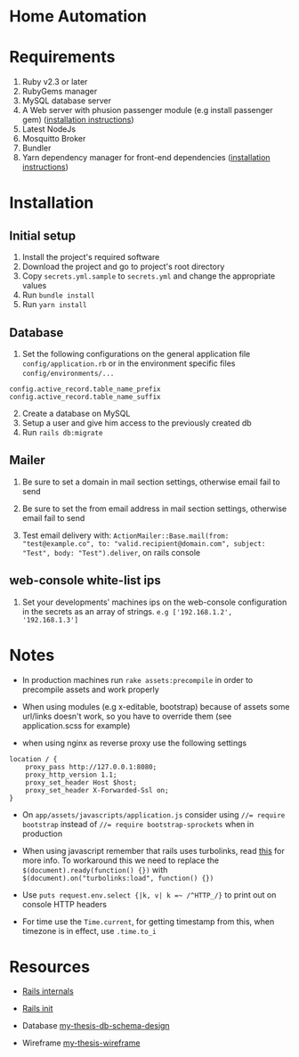 # Home Automation

# Requirements

1. Ruby v2.3 or later
2. RubyGems manager
3. MySQL database server
4. A Web server with phusion passenger module (e.g install passenger gem) ([installation instructions](https://www.phusionpassenger.com/library/install/standalone/install/oss/))
5. Latest NodeJs
6. Mosquitto Broker
7. Bundler
8. Yarn dependency manager for front-end dependencies ([installation instructions](https://yarnpkg.com/en/docs/install))

# Installation

## Initial setup

1. Install the project's required software
2. Download the project and go to project's root directory
3. Copy `secrets.yml.sample` to `secrets.yml` and change the appropriate values
4. Run `bundle install`
5. Run `yarn install`

## Database

1. Set the following configurations on the general application file `config/application.rb` or in the environment specific files `config/environments/...`
```
config.active_record.table_name_prefix
config.active_record.table_name_suffix
```
2. Create a database on MySQL
3. Setup a user and give him access to the previously created db
4. Run `rails db:migrate`

## Mailer

1. Be sure to set a domain in mail section settings, otherwise email fail to send

2. Be sure to set the from email address in mail section settings, otherwise email fail to send

3. Test email delivery with:
`ActionMailer::Base.mail(from: "test@example.co", to: "valid.recipient@domain.com", subject: "Test", body: "Test").deliver`, on rails console

## web-console white-list ips

1. Set your developments' machines ips on the web-console configuration in the secrets as an array of strings. `e.g ['192.168.1.2', '192.168.1.3']`

# Notes

+ In production machines run `rake assets:precompile` in order to precompile assets and work properly

+ When using modules (e.g x-editable, bootstrap) because of assets some url/links doesn't work, so you have to override them (see application.scss for example)

+ when using nginx as reverse proxy use the following settings

```
location / {
    proxy_pass http://127.0.0.1:8080;
    proxy_http_version 1.1;
    proxy_set_header Host $host;
    proxy_set_header X-Forwarded-Ssl on;
}
```

+ On `app/assets/javascripts/application.js` consider using `//= require bootstrap` instead of `//= require bootstrap-sprockets` when in production

+ When using javascript remember that rails uses turbolinks,
read [this](http://guides.rubyonrails.org/working_with_javascript_in_rails.html#page-change-events)
for more info. To workaround this we need to replace the `$(document).ready(function() {})` 
with `$(document).on("turbolinks:load", function() {})`
+ Use `puts request.env.select {|k, v| k =~ /^HTTP_/}` to print out on console HTTP headers

+ For time use the `Time.current`, for getting timestamp from this, when timezone is in effect, use `.time.to_i`

# Resources

+ [Rails internals](http://andrewberls.com/blog/post/rails-from-request-to-response-part-1--introduction)
+ [Rails init](http://guides.rubyonrails.org/initialization.html)

+ Database [my-thesis-db-schema-design](https://dbdesigner.net/designer/schema/54771)
+ Wireframe [my-thesis-wireframe](https://app.mockflow.com/index.jsp?editor=on&publicid=Da8f54e4c4cd2adeb757a8f5723ca6d64&projectid=D09b31f58b04a901571e0d79f7f8e17c0&perm=Owner&template=)
